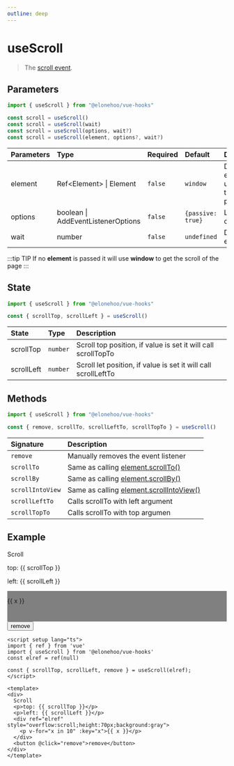 ```yaml
---
outline: deep
---
```


<script setup lang="ts">
import { ref} from 'vue'
import {useScroll} from '@elonehoo/vue-hooks'
const elref = ref(null)

const { scrollTop, scrollLeft, remove } = useScroll(elref);
</script>

# useScroll

> The [scroll event](https://developer.mozilla.org/en-US/docs/Web/API/Document/scroll_event).

## Parameters

```typescript
import { useScroll } from "@elonehoo/vue-hooks"

const scroll = useScroll()
const scroll = useScroll(wait)
const scroll = useScroll(options, wait?)
const scroll = useScroll(element, options?, wait?)
```

| Parameters | Type |	Required | Default | Description |
| :---------- | :---- | :-------- | :------- | :----------- |
| element |	Ref\<Element> \| Element | `false` |	`window` |	DOM element used to track scroll position |
| options |	boolean \| AddEventListenerOptions |	`false` |	`{passive: true}` |	Listener options |
| wait | number | `false` |	`undefined` |	Debounce event in ms |

:::tip TIP
If no **element** is passed it will use **window** to get the scroll of the page
:::

## State

```typescript
import { useScroll } from "@elonehoo/vue-hooks"

const { scrollTop, scrollLeft } = useScroll()
```

| State |	Type | Description |
| :---------- | :---- | :-------- |
| scrollTop |	`number` |	Scroll top position, if value is set it will call scrollTopTo |
| scrollLeft | `number` |	Scroll let position, if value is set it will call scrollLeftTo |

## Methods

```typescript
import { useScroll } from "@elonehoo/vue-hooks"

const { remove, scrollTo, scrollLeftTo, scrollTopTo } = useScroll()
```

| Signature | Description |
| :---------- | :----------- |
| `remove` | Manually removes the event listener |
| `scrollTo` | Same as calling [element.scrollTo()](https://developer.mozilla.org/en-US/docs/Web/API/Element/scrollTo) |
| `scrollBy` | Same as calling [element.scrollBy()](https://developer.mozilla.org/en-US/docs/Web/API/Element/scrollBy) |
| `scrollIntoView` | Same as calling [element.scrollIntoView()](https://developer.mozilla.org/en-US/docs/Web/API/Element/scrollIntoView) |
| `scrollLeftTo` | Calls scrollTo with left argument |
| `scrollTopTo` | Calls scrollTo with top argumen |

## Example

<div>
  Scroll
  <p>top: {{ scrollTop }}</p>
  <p>left: {{ scrollLeft }}</p>
  <div ref="elref" style="overflow:scroll;height:70px;background:gray">
    <p v-for="x in 10" :key="x">{{ x }}</p>
  </div>
  <button @click="remove">remove</button>
</div>

```vue
<script setup lang="ts">
import { ref } from 'vue'
import { useScroll } from '@elonehoo/vue-hooks'
const elref = ref(null)

const { scrollTop, scrollLeft, remove } = useScroll(elref);
</script>

<template>
<div>
  Scroll
  <p>top: {{ scrollTop }}</p>
  <p>left: {{ scrollLeft }}</p>
  <div ref="elref" style="overflow:scroll;height:70px;background:gray">
    <p v-for="x in 10" :key="x">{{ x }}</p>
  </div>
  <button @click="remove">remove</button>
</div>
</template>

```

